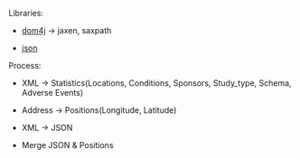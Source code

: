 Libraries:

- [dom4j](http://dom4j.sourceforge.net/ "dom4j") -> jaxen, saxpath

- [json](https://github.com/douglascrockford/JSON-java "JSON-java")

Process:

- XML -> Statistics(Locations, Conditions, Sponsors, Study_type, Schema, Adverse Events)

- Address -> Positions(Longitude, Latitude)

- XML -> JSON

- Merge JSON \& Positions
